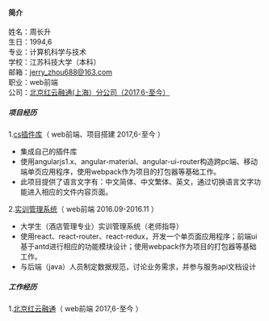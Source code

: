 #### 简介

姓名：周长升   <br/>
生日：1994,6   <br/>
专业：计算机科学与技术   <br/>
学校：江苏科技大学（本科）  <br/>
邮箱：jerry_zhou688@163.com   <br/>
职业：web前端   <br/>
公司：[北京红云融通(上海）分公司（2017,6-至今）](http://www.butel.com)

##### 项目经历
1.[cs插件库](#!/zh-CN/home)（ web前端、项目搭建 2017,6-至今 ）

* 集成自己的插件库
* 使用angularjs1.x、angular-material、angular-ui-router构造跨pc端、移动端单页应用程序，使用webpack作为项目的打包器等基础工作。
* 此项目提供了语言文字有：中文简体、中文繁体、英文，通过切换语言文字功能进入相应的文件内容页面。

2.[实训管理系统](https://github.com/zhouchangsheng/shixun)（ web前端 2016.09-2016.11 ）

- 大学生（酒店管理专业）实训管理系统（老师指导）
- 使用react、react-router、react-redux，开发一个单页面应用程序；前端ui基于antd进行相应的功能模块设计；使用webpack作为项目的打包器等基础工作。
- 与后端（java）人员制定数据规范，讨论业务需求，并参与服务api文档设计

##### 工作经历
1.[北京红云融通](http://www.butel.com)（ web前端 2017,6-至今 ）